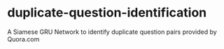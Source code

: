 # duplicate-question-identification
A Siamese GRU Network to identify duplicate question pairs provided by Quora.com
